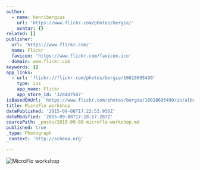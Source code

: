 ```yaml
---
author:
  - name: henribergius
    url: 'https://www.flickr.com/photos/bergie/'
    avatar: {}
related: []
publisher:
  url: 'https://www.flickr.com/'
  name: Flickr
  favicon: 'https://www.flickr.com/favicon.ico'
  domain: www.flickr.com
keywords: []
app_links:
  - url: 'flickr://flickr.com/photos/bergie/16018695490'
    type: ios
    app_name: Flickr
    app_store_id: '328407587'
isBasedOnUrl: 'https://www.flickr.com/photos/bergie/16018695490/in/album-72157630789707298/'
title: MicroFlo workshop
datePublished: '2015-09-08T17:22:53.956Z'
dateModified: '2015-09-08T17:18:17.287Z'
sourcePath: _posts/2015-09-08-microflo-workshop.md
published: true
_type: Photograph
_context: 'http://schema.org'

---
```

![MicroFlo workshop](https://farm8.staticflickr.com/7517/16018695490_de3e328a3f_b.jpg)